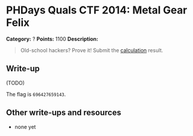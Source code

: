 # PHDays Quals CTF 2014: Metal Gear Felix

**Category:** ?
**Points:** 1100
**Description:**

> Old-school hackers? Prove it!
> Submit the [calculation](http://youtu.be/f6imYYe6TPA) result.

## Write-up

(TODO)

The flag is `696427659143`.

## Other write-ups and resources

* none yet
